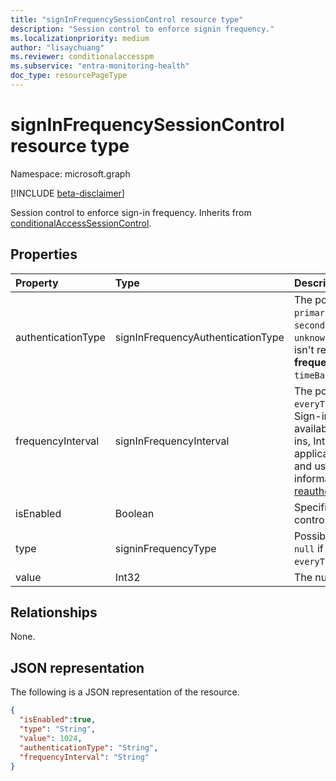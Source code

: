 ```yaml
---
title: "signInFrequencySessionControl resource type"
description: "Session control to enforce signin frequency."
ms.localizationpriority: medium
author: "lisaychuang"
ms.reviewer: conditionalaccesspm
ms.subservice: "entra-monitoring-health"
doc_type: resourcePageType
---
```


# signInFrequencySessionControl resource type

Namespace: microsoft.graph

[!INCLUDE [beta-disclaimer](../../includes/beta-disclaimer.md)]

Session control to enforce sign-in frequency. Inherits from [conditionalAccessSessionControl](conditionalaccesssessioncontrol.md).

## Properties

| Property     | Type        | Description |
|:-------------|:------------|:------------|
|authenticationType |signInFrequencyAuthenticationType  | The possible values are `primaryAndSecondaryAuthentication`, `secondaryAuthentication`, `unknownFutureValue`. This property isn't required when using **frequencyInterval** with the value of `timeBased`. |
|frequencyInterval  |signInFrequencyInterval  | The possible values are `timeBased`, `everyTime`, `unknownFutureValue`. Sign-in frequency of `everyTime` is available for risky users, risky sign-ins, Intune device enrollment, any application, authentication context, and user actions. For more information, see [Require reauthentication every time](https://aka.ms/RequireReauthentication). |
|isEnabled     |Boolean      | Specifies whether the session control is enabled. |
|type          |signinFrequencyType       | Possible values are: `days`, `hours`, or `null` if **frequencyInterval** is `everyTime` .|
|value         |Int32        | The number of `days` or `hours`.|


## Relationships

None.

## JSON representation

The following is a JSON representation of the resource.

<!-- {
  "blockType": "resource",
  "optionalProperties": [

  ],
  "@odata.type": "microsoft.graph.signInFrequencySessionControl",
  "baseType": "microsoft.graph.conditionalAccessSessionControl"
}-->

```json
{
  "isEnabled":true,
  "type": "String",
  "value": 1024,
  "authenticationType": "String",
  "frequencyInterval": "String"
}
```

<!-- uuid: 16cd6b66-4b1a-43a1-adaf-3a886856ed98
2019-02-04 14:57:30 UTC -->
<!-- {
  "type": "#page.annotation",
  "description": "signInFrequencySessionControl resource",
  "keywords": "",
  "section": "documentation",
  "tocPath": ""
}-->


